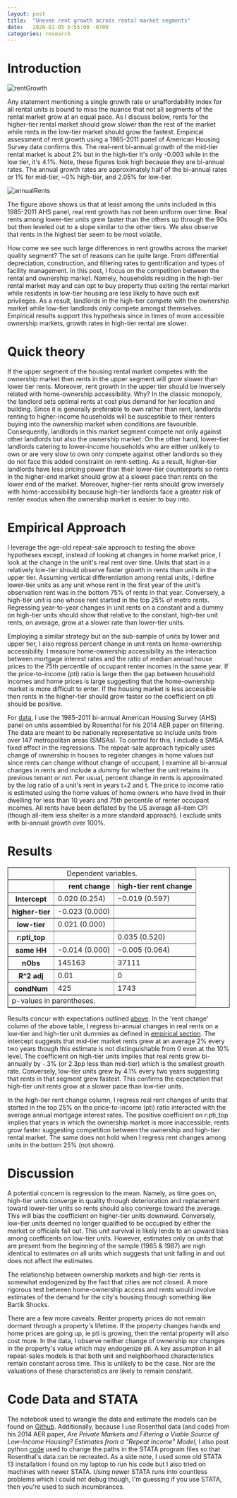```yaml
---
layout: post
title:  "Uneven rent growth across rental market segments"
date:   2020-01-05 5:55:00 -0700
categories: research
---
```


# Introduction

![rentGrowth](/images/rrentChange.png)

Any statement mentioning a single growth rate or unaffordability index for all rental units is bound to miss the nuance that not all segments of the rental market grow at an equal pace. As I discuss below, rents for the higher-tier rental market should grow slower than the rest of the market while rents in the low-tier market should grow the fastest. Empirical assessment of rent growth using a 1985-2011 panel of American Housing Survey data confirms this. The real-rent bi-annual growth of the mid-tier rental market is about 2% but in the high-tier it's only -0.003 while in the low tier, it's 4.1%. Note, these figures look high because they are bi-annual rates. The annual growth rates are approximately half of the bi-annual rates or 1% for mid-tier, ~0% high-tier, and 2.05% for low-tier. 

![annualRents](/images/annualRents.png)

The figure above shows us that at least among the units included in this 1985-2011 AHS panel, real rent growth has not been uniform over time. Real rents among lower-tier units grew faster than the others up through the 90s but then leveled out to a slope similar to the other tiers. We also observe that rents in the highest tier seem to be most volatile. 

How come we see such large differences in rent growths across the market quality segment? The set of reasons can be quite large. From differential depreciation, construction, and filtering rates to gentrification and types of facility management. In this post, I focus on the competition between the rental and ownership market. Namely, households residing in the high-tier rental market may and can opt to buy property thus exiting the rental market while residents in low-tier housing are less likely to have such exit privileges. As a result, landlords in the high-tier compete with the ownership market while low-tier landlords only compete amongst themselves. Empirical results support this hypothesis since in times of more accessible ownership markets, growth rates in high-tier rental are slower.


# Quick theory

If the upper segment of the housing rental market competes with the ownership market then rents in the upper segment will grow slower than lower tier rents. Moreover, rent growth in the upper tier should be inversely related with home-ownership accessibility. Why? In the classic monopoly, the landlord sets optimal rents at cost plus demand for her location and building. Since it is generally preferable to own rather than rent, landlords renting to higher-income households will be susceptible to their renters buying into the ownership market when conditions are favourible. Consequently, landlords in this market segment compete not only against other landlords but also the ownership market. On the other hand, lower-tier landlords catering to lower-income households who are either unlikely to own or are very slow to own only compete against other landlords so they do not face this added constraint on rent-setting. As a result, higher-tier landlords have less pricing power than their lower-tier counterparts so rents in the higher-end market should grow at a slower pace than rents on the lower end of the market. Moreover, higher-tier rents should grow inversely with home-accessibility because high-tier landlords face a greater risk of renter exodus when the ownership market is easier to buy into. 

# Empirical Approach

I leverage the age-old repeat-sale approach to testing the above hypotheses except, instead of looking at changes in home market price, I look at the change in the unit's real rent over time. Units that start in a relatively low-tier should observe faster growth in rents than units in the upper tier. Assuming vertical differentiation among rental units, I define lower-tier units as any unit whose rent in the first year of the unit's observation rent was in the bottom 75% of rents in that year. Conversely, a high-tier unit is one whose rent started in the top 25% of metro rents. Regressing year-to-year changes in unit rents on a constant and a dummy on high-tier units should show that relative to the constant, high-tier unit rents, on average, grow at a slower rate than lower-tier units. 


Employing a similar strategy but on the sub-sample of units by lower and upper tier, I also regress percent change in unit rents on home-ownership accessibility. I measure home-ownership accessibility as the interaction between mortgage interest rates and the ratio of median annual house prices to the 75th percentile of occupant renter incomes in the same year. If the price-to-income (pti) ratio is large then the gap between household incomes and home prices is large suggesting that the home-ownership market is more difficult to enter. If the housing market is less accessible then rents in the higher-tier should grow faster so the coefficient on pti should be positive. 


For [data](#code-data-and-stata), I use the 1985-2011 bi-annual American Housing Survey (AHS) panel on units assembled by Rosenthal for his 2014 AER paper on filtering. The data are meant to be nationally representative so include units from over 147 metropolitan areas (SMSAs). To control for this, I include a SMSA fixed effect in the regressions. The repeat-sale approach typically uses change of ownership in houses to register changes in home values but since rents can change without change of occupant, I examine all bi-annual changes in rents and include a dummy for whether the unit retains its previous tenant or not. Per usual, percent change in rents is approximated by the log ratio of a unit's rent in years t+2 and t. The price to income ratio is estimated using the home values of home owners who have lived in their dwelling for less than 10 years and 75th percentile of renter occupant incomes. All rents have been deflated by the US average all-item CPI (though all-item less shelter is a more standard approach). I exclude units with bi-annual growth over 100%. 

# Results

<div>
<style scoped>
    .dataframe tbody tr th:only-of-type {
        vertical-align: middle;
    }

    .dataframe tbody tr th {
        vertical-align: top;
    }

    .dataframe thead th {
        text-align: right;
    }
</style>
<table border="1" class="dataframe">
  <thead><tr style="text-align: center;"><td colspan="3">Dependent variables.</td></tr></thead>
  <thead>
    <tr style="text-align: right;">
      <th></th>
      <th>rent change</th>
      <th>high-tier rent change</th>
    </tr>
  </thead>
  <tfoot><tr><td colspan="3">p-values in parentheses.</td></tr></tfoot>
   <tbody>
    <tr>
      <th>Intercept</th>
      <td>0.020 (0.254)</td>
      <td>-0.019 (0.597)</td>
    </tr>
    <tr>
      <th>higher-tier</th>
      <td>-0.023 (0.000)</td>
      <td></td>
    </tr>
    <tr>
      <th>low-tier</th>
      <td>0.021 (0.000)</td>
      <td></td>
    </tr>
    <tr>
      <th>r:pti_top</th>
      <td></td>
      <td>0.035 (0.520)</td>
    </tr>
    <tr>
      <th>same HH</th>
      <td>-0.014 (0.000)</td>
      <td>-0.005 (0.064)</td>
    </tr>
    <tr>
      <th>nObs</th>
      <td>145163</td>
      <td>37111</td>
    </tr>
    <tr>
      <th>R^2 adj</th>
      <td>0.01</td>
      <td>0</td>
    </tr>
    <tr>
      <th>condNum</th>
      <td>425</td>
      <td>1743</td>
    </tr>
  </tbody>
</table>
</div>


Results concur with expectations outlined [above](#quick-theory). In the 'rent change' column of the above table, I regress bi-annual changes in real rents on a low-tier and high-tier unit dummies as defined in [empirical section](#empirical-approach). The intercept suggests that mid-tier market rents grew at an average 2% every two years though this estimate is not distinguishable from 0 even at the 10% level.  The coefficient on high-tier units implies that real rents  grew bi-annually by -.3% (or 2.3pp less than mid-tier) which is the smallest growth rate. Conversely, low-tier units grew by 4.1% every two years suggesting that rents in that segment grew fastest. This confirms the expectation that high-tier unit rents grow at a slower pace than low-tier units. 

In the high-tier rent change column, I regress real rent changes of units that started in the top 25% on the price-to-income (pti) ratio interacted with the average annual mortgage interest rates. The positive coefficient on r:pti_top implies that years in which the ownership market is more inaccessible, rents grow faster suggesting competition between the ownership and high-tier rental market. The same does not hold when I regress rent changes among units in the bottom 25% (not shown). 

# Discussion

A potential concern is regression to the mean. Namely, as time goes on, high-tier units converge in quality through deterioration and replacement toward lower-tier units so rents should also converge toward the average. This will bias the coefficient on higher-tier units downward. Conversely, low-tier units deemed no longer qualified to be occupied by either the market or officials fall out. This unit survival is likely lends to an upward bias among coefficents on low-tier units. However, estimates only on units that are present from the beginning of the sample (1985 & 1987) are nigh identical to estimates on all units which suggests that unit falling in and out does not affect the estimates. 


The relationship between ownership markets and high-tier rents is somewhat endogenized by the fact that cities are not closed. A more rigorous test between home-ownership access and rents would involve estimates of the demand for the city's housing through something like Bartik Shocks. 


There are a few more caveats. Renter property prices do not remain dormant through a property's lifetime. If the property changes hands and home prices are going up, ie pti is growing, then the rental property will also cost more. In the data, I observe neither change of ownership nor changes in the property's value which may endogenize pti. A key assumption in all repeat-sales models is that both unit and neighborhood characteristics remain constant across time. This is unlikely to be the case. Nor are the valuations of these characteristics are likely to remain constant.


# Code Data and STATA

The notebook used to wrangle the data and estimate the models can be found on [Github](https://github.com/kiwiPhrases/repeatRents/blob/master/repeatRents.ipynb). Additionally, because I use Rosenthal data (and code) from his 2014 AER paper, *Are Private Markets and Filtering a Viable Source of Low-Income Housing? Estimates from a "Repeat Income" Model*, I also post python [code](https://github.com/kiwiPhrases/repeatRents/blob/master/changePaths.py) used to change the paths in the STATA program files so that Rosenthal's data can be recreated. As a side note, I used some old STATA 13 installation I found on my laptop to run his code but I also tried on machines with newer STATA. Using newer STATA runs into countless problems which I could not debug though, I'm guessing if you use STATA, then you're used to such incumbrances. 